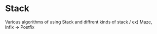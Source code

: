 # Stack
Various algorithms of using Stack and  diffrent kinds of stack  / ex) Maze, Infix -> Postfix
